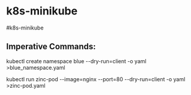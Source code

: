 # k8s-minikube
#k8s-minikube


Imperative Commands:
---

kubectl create namespace blue --dry-run=client -o yaml >blue_namespace.yaml

kubectl run zinc-pod --image=nginx --port=80 --dry-run=client -o yaml >zinc-pod.yaml
